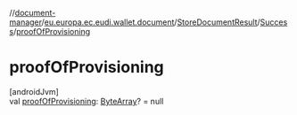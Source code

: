 //[document-manager](../../../../index.md)/[eu.europa.ec.eudi.wallet.document](../../index.md)/[StoreDocumentResult](../index.md)/[Success](index.md)/[proofOfProvisioning](proof-of-provisioning.md)

# proofOfProvisioning

[androidJvm]\
val [proofOfProvisioning](proof-of-provisioning.md): [ByteArray](https://kotlinlang.org/api/latest/jvm/stdlib/kotlin/-byte-array/index.html)? =
null
